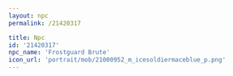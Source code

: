 ```yaml
---
layout: npc
permalink: /21420317

title: Npc
id: '21420317'
npc_name: 'Frostguard Brute'
icon_url: 'portrait/mob/21000952_m_icesoldiermaceblue_p.png'
---
```

